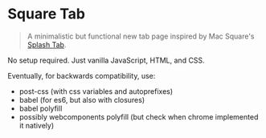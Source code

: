 # Square Tab

> A minimalistic but functional new tab page inspired by Mac Square's
[Splash Tab](https://chrome.google.com/webstore/detail/splash-tab/ggljjfbnnofkajgcnleiglffhhbbommh?hl=en).

No setup required.  Just vanilla JavaScript, HTML, and CSS.

Eventually, for backwards compatibility, use:
- post-css (with css variables and autoprefixes)
- babel (for es6, but also with closures)
- babel polyfill
- possibly webcomponents polyfill (but check when chrome implemented it
  natively)
